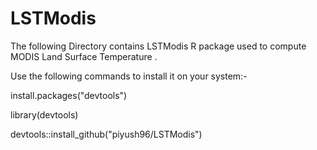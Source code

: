 # LSTModis

The following Directory contains LSTModis R package used to compute MODIS Land Surface Temperature .

Use the following commands to install it on your system:-

install.packages("devtools")

library(devtools)

devtools::install_github("piyush96/LSTModis")
